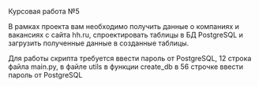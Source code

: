 Курсовая работа №5

В рамках проекта вам необходимо получить данные о компаниях и вакансиях с сайта hh.ru, спроектировать таблицы в БД PostgreSQL и загрузить полученные данные в созданные таблицы.

Для работы скрипта требуется ввести пароль от PostgreSQL, 12 строка файла main.py, в файле utils в функции create_db в 56 строчке ввести пароль от PostgreSQL